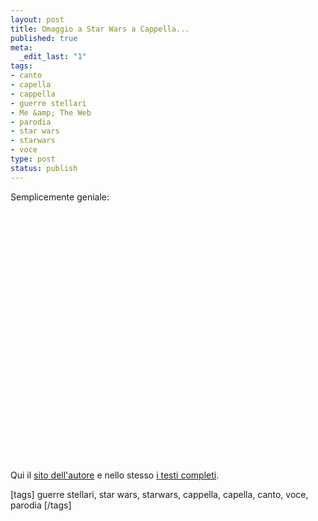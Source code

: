 ```yaml
--- 
layout: post
title: Omaggio a Star Wars a Cappella...
published: true
meta: 
  _edit_last: "1"
tags: 
- canto
- capella
- cappella
- guerre stellari
- Me &amp; The Web
- parodia
- star wars
- starwars
- voce
type: post
status: publish
---
```

Semplicemente geniale:  
  
<object width="535" height="400"><param name="movie" value="http://www.youtube.com/v/lk5_OSsawz4&rel=1"></param><param name="wmode" value="transparent"></param><embed src="http://www.youtube.com/v/lk5_OSsawz4&rel=1" type="application/x-shockwave-flash" wmode="transparent" width="535" height="400"></embed></object>   
  
Qui il [sito dell'autore][1] e nello stesso [i testi completi][2].  
  
[tags] guerre stellari, star wars, starwars, cappella, capella, canto, voce, parodia [/tags]

[1]: http://www.moosebutter.com
[2]: http://www.moosebutter.com/lyrics.php?fromstore=1&song=3 
